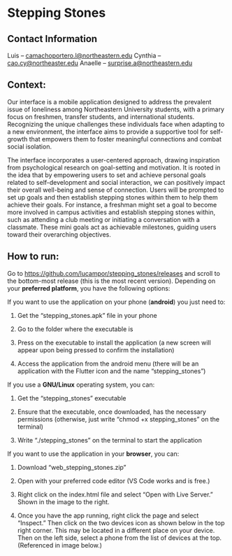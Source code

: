 # Stepping Stones 

## Contact Information 
Luis – camachoportero.l@northeastern.edu 
Cynthia – cao.cy@northeaster.edu 
Anaelle – surprise.a@northeastern.edu 


## Context:
Our interface is a mobile application designed to address the prevalent issue of loneliness among Northeastern University students, with a primary focus on freshmen, transfer students, and international students. Recognizing the unique challenges these individuals face when adapting to a new environment, the interface aims to provide a supportive tool for self-growth that empowers them to foster meaningful connections and combat social isolation.

The interface incorporates a user-centered approach, drawing inspiration from psychological research on goal-setting and motivation. It is rooted in the idea that by empowering users to set and achieve personal goals related to self-development and social interaction, we can positively impact their overall well-being and sense of connection. Users will be prompted to set up goals and then establish stepping stones within them to help them achieve their goals. For instance, a freshman might set a goal to become more involved in campus activities and establish stepping stones within, such as attending a club meeting or initiating a conversation with a classmate. These mini goals act as achievable milestones, guiding users toward their overarching objectives.


## How to run:
Go to https://github.com/lucampor/stepping_stones/releases and scroll to the bottom-most release (this is the most recent version). Depending on your **preferred platform**, you have the following options:

If you want to use the application on your phone (**android**) you just need to:

1. Get the “stepping_stones.apk” file in your phone

2. Go to the folder where the executable is

3. Press on the executable to install the application (a new screen will appear upon being pressed to confirm the installation)

4. Access the application from the android menu (there will be an application with the Flutter icon and the name “stepping_stones”)

If you use a **GNU/Linux** operating system, you can:

1. Get the “stepping_stones” executable

2. Ensure that the executable, once downloaded, has the necessary permissions (otherwise, just write “chmod +x stepping_stones” on the terminal)

3. Write “./stepping_stones” on the terminal to start the application

If you want to use the application in your **browser**, you can:

1. Download “web_stepping_stones.zip” 

2. Open with your preferred code editor (VS Code works and is free.)

3. Right click on the index.html file and select “Open with Live Server.” Shown in the image to the right.

4. Once you have the app running, right click the page and select “Inspect.” Then click on the two devices icon as shown below in the top right corner. This may be located in a different place on your device. Then on the left side, select a phone from the list of devices at the top. (Referenced in image below.)



